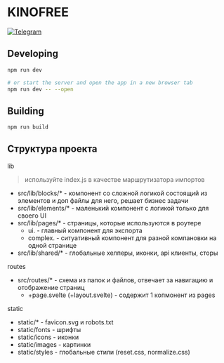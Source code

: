 # KINOFREE

[![Telegram](https://img.shields.io/badge/Telegram-24A1DE?style=for-the-badge)](https://t.me/+WRTVf77IofcxNDQ6)

## Developing

```bash
npm run dev

# or start the server and open the app in a new browser tab
npm run dev -- --open
```

## Building

```bash
npm run build
```

## Структура проекта

lib

> используйте index.js в качестве маршрутизатора импортов

- src/lib/blocks/\* - компонент со сложной логикой состоящий из элементов и доп файлы для него, решает бизнес задачи
- src/lib/elements/\* - маленький компонент с логикой только для своего UI
- src/lib/pages/\* - страницы, которые используются в роутере
	- ui. - главный компонент для экспорта
	- complex. - ситуативный компонент для разной компановки на одной странице
- src/lib/shared/\* - глобальные хелперы, иконки, api клиенты, сторы

routes

- src/routes/\* - схема из папок и файлов, отвечает за навигацию и отображение страниц
	- +page.svelte (+layout.svelte) - содержит 1 копмонент из pages

static

- static/\* - favicon.svg и robots.txt
- static/fonts - шрифты
- static/icons - иконки
- static/images - картинки
- static/styles - глобальные стили (reset.css, normalize.css)
